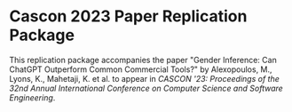 # Cascon 2023 Paper Replication Package
This replication package accompanies the paper "Gender Inference: Can ChatGPT Outperform Common Commercial Tools?" by Alexopoulos, M., Lyons, K., Mahetaji, K. et al. to appear in  *CASCON '23: Proceedings of the 32nd Annual International Conference on Computer Science and Software Engineering*.
